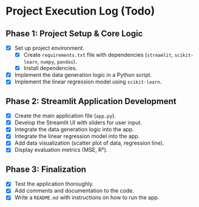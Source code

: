 # Project Execution Log (Todo)

## Phase 1: Project Setup & Core Logic

- [x] Set up project environment.
  - [x] Create `requirements.txt` file with dependencies (`streamlit`, `scikit-learn`, `numpy`, `pandas`).
  - [x] Install dependencies.
- [x] Implement the data generation logic in a Python script.
- [x] Implement the linear regression model using `scikit-learn`.

## Phase 2: Streamlit Application Development

- [x] Create the main application file (`app.py`).
- [x] Develop the Streamlit UI with sliders for user input.
- [x] Integrate the data generation logic into the app.
- [x] Integrate the linear regression model into the app.
- [x] Add data visualization (scatter plot of data, regression line).
- [x] Display evaluation metrics (MSE, R²).

## Phase 3: Finalization

- [x] Test the application thoroughly.
- [x] Add comments and documentation to the code.
- [x] Write a `README.md` with instructions on how to run the app.
